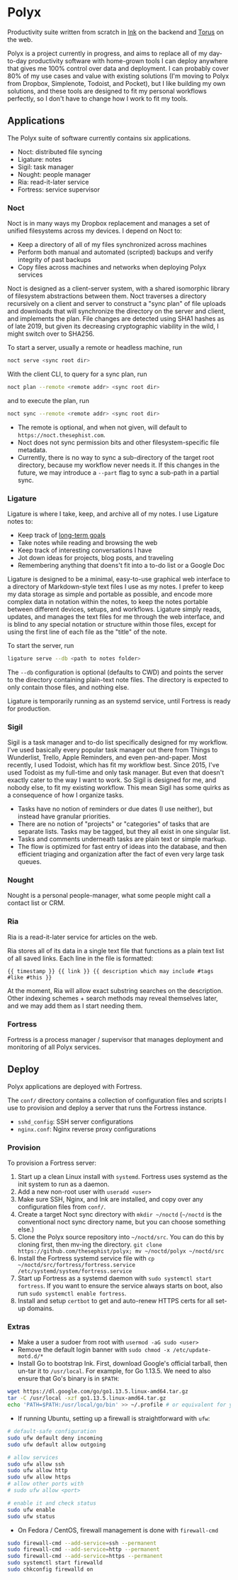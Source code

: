 # Polyx

Productivity suite written from scratch in [Ink](https://github.com/thesephist/ink) on the backend and [Torus](https://github.com/thesephist/torus) on the web.

Polyx is a project currently in progress, and aims to replace all of my day-to-day productivity software with home-grown tools I can deploy anywhere that gives me 100% control over data and deployment. I can probably cover 80% of my use cases and value with existing solutions (I'm moving to Polyx from Dropbox, Simplenote, Todoist, and Pocket), but I like building my own solutions, and these tools are designed to fit my personal workflows perfectly, so I don't have to change how I work to fit my tools.

## Applications

The Polyx suite of software currently contains six applications.

- Noct: distributed file syncing
- Ligature: notes
- Sigil: task manager
- Nought: people manager
- Ria: read-it-later service
- Fortress: service supervisor

### Noct

Noct is in many ways my Dropbox replacement and manages a set of unified filesystems across my devices. I depend on Noct to:

- Keep a directory of all of my files synchronized across machines
- Perform both manual and automated (scripted) backups and verify integrity of past backups
- Copy files across machines and networks when deploying Polyx services

Noct is designed as a client-server system, with a shared isomorphic library of filesystem abstractions between them. Noct traverses a directory recursively on a client and server to construct a "sync plan" of file uploads and downloads that will synchronize the directory on the server and client, and implements the plan. File changes are detected using SHA1 hashes as of late 2019, but given its decreasing cryptographic viability in the wild, I might switch over to SHA256.

To start a server, usually a remote or headless machine, run

```sh
noct serve <sync root dir>
```

With the client CLI, to query for a sync plan, run
```sh
noct plan --remote <remote addr> <sync root dir>
```
and to execute the plan, run
```sh
noct sync --remote <remote addr> <sync root dir>
```

- The remote is optional, and when not given, will default to `https://noct.thesephist.com`.
- Noct does not sync permission bits and other filesystem-specific file metadata.
- Currently, there is no way to sync a sub-directory of the target root directory, because my workflow never needs it. If this changes in the future, we may introduce a `--part` flag to sync a sub-path in a partial sync.

### Ligature

Ligature is where I take, keep, and archive all of my notes. I use Ligature notes to:

- Keep track of [long-term goals](https://linus.zone/goalpost)
- Take notes while reading and browsing the web
- Keep track of interesting conversations I have
- Jot down ideas for projects, blog posts, and traveling
- Remembering anything that doens't fit into a to-do list or a Google Doc

Ligature is designed to be a minimal, easy-to-use graphical web interface to a directory of Markdown-style text files I use as my notes. I prefer to keep my data storage as simple and portable as possible, and encode more complex data in notation within the notes, to keep the notes portable between different devices, setups, and workflows. Ligature simply reads, updates, and manages the text files for me through the web interface, and is blind to any special notation or structure within those files, except for using the first line of each file as the "title" of the note.

To start the server, run

```sh
ligature serve --db <path to notes folder>
```

The `--db` configuration is optional (defaults to CWD) and points the server to the directory containing plain-text note files. The directory is expected to only contain those files, and nothing else.

Ligature is temporarily running as an systemd service, until Fortress is ready for production.

### Sigil

Sigil is a task manager and to-do list specifically designed for my workflow. I've used basically every popular task manager out there from Things to Wunderlist, Trello, Apple Reminders, and even pen-and-paper. Most recently, I used Todoist, which has fit my workflow best. Since 2015, I've used Todoist as my full-time and only task manager. But even that doesn't exactly cater to the way I want to work. So Sigil is designed for me, and nobody else, to fit my existing workflow. This mean Sigil has some quirks as a consequence of how I organize tasks.

- Tasks have no notion of reminders or due dates (I use neither), but instead have granular priorities.
- There are no notion of "projects" or "categories" of tasks that are separate lists. Tasks may be tagged, but they all exist in one singular list.
- Tasks and comments underneath tasks are plain text or simple markup.
- The flow is optimized for fast entry of ideas into the database, and then efficient triaging and organization after the fact of even very large task queues.

### Nought

Nought is a personal people-manager, what some people might call a contact list or CRM.

### Ria

Ria is a read-it-later service for articles on the web.

Ria stores all of its data in a single text file that functions as a plain text list of all saved links. Each line in the file is formatted:

```
{{ timestamp }} {{ link }} {{ description which may include #tags #like #this }}
```

At the moment, Ria will allow exact substring searches on the description. Other indexing schemes + search methods may reveal themselves later, and we may add them as I start needing them.

### Fortress

Fortress is a process manager / supervisor that manages deployment and monitoring of all Polyx services.

## Deploy

Polyx applications are deployed with Fortress.

The `conf/` directory contains a collection of configuration files and scripts I use to provision and deploy a server that runs the Fortress instance.

- `sshd_config`: SSH server configurations
- `nginx.conf`: Nginx reverse proxy configurations

### Provision

To provision a Fortress server:

1. Start up a clean Linux install with `systemd`. Fortress uses systemd as the init system to run as a daemon.
2. Add a new non-root user with `useradd <user>`
3. Make sure SSH, Nginx, and Ink are installed, and copy over any configuration files from `conf/`.
4. Create a target Noct sync directory with `mkdir ~/noctd` (`~/noctd` is the conventional noct sync directory name, but you can choose something else.)
5. Clone the Polyx source repository into `~/noctd/src`. You can do this by cloning first, then mv-ing the directory. `git clone https://github.com/thesephist/polyx; mv ~/noctd/polyx ~/noctd/src`
6. Install the Fortress systemd service file with `cp ~/noctd/src/fortress/fortress.service /etc/systemd/system/fortress.service`
7. Start up Fortress as a systemd daemon with `sudo systemctl start fortress`. If you want to ensure the service always starts on boot, also run `sudo systemctl enable fortress`.
8. Install and setup `certbot` to get and auto-renew HTTPS certs for all set-up domains.

### Extras

- Make a user a sudoer from root with `usermod -aG sudo <user>`
- Remove the default login banner with `sudo chmod -x /etc/update-motd.d/*`
- Install Go to bootstrap Ink. First, download Google's official tarball, then un-tar it to `/usr/local`. For example, for Go 1.13.5. We need to also ensure that Go's binary is in `$PATH`:
```sh
wget https://dl.google.com/go/go1.13.5.linux-amd64.tar.gz
tar -C /usr/local -xzf go1.13.5.linux-amd64.tar.gz
echo 'PATH=$PATH:/usr/local/go/bin' >> ~/.profile # or equivalent for your shell
```
- If running Ubuntu, setting up a firewall is straightforward with `ufw`:
```sh
# default-safe configuration
sudo ufw default deny incoming
sudo ufw default allow outgoing

# allow services
sudo ufw allow ssh
sudo ufw allow http
sudo ufw allow https
# allow other ports with
# sudo ufw allow <port>

# enable it and check status
sudo ufw enable
sudo ufw status
```
- On Fedora / CentOS, firewall management is done with `firewall-cmd`
```sh
sudo firewall-cmd --add-service=ssh --permanent
sudo firewall-cmd --add-service=http --permanent
sudo firewall-cmd --add-service=https --permanent
sudo systemctl start firewalld
sudo chkconfig firewalld on
```
